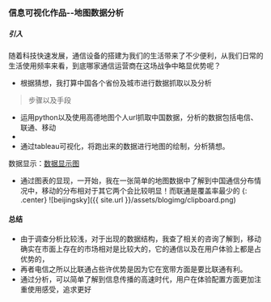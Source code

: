 ### 信息可视化作品--地图数据分析
##### 引入
随着科技快速发展，通信设备的搭建为我们的生活带来了不少便利，从我们日常的生活使用频率来看，到底哪家通信运营商在这场战争中略显优势呢？
* 根据猜想，我打算中国各个省份及城市进行数据抓取以及分析
> 步骤以及手段
* 运用python以及使用高德地图个人url抓取中国数据，分析的数据包括电信、联通、移动
* 
* 通过tableau可视化，将跑出来的数据进行地图的绘制，分析猜想。

数据显示：[数据显示图](https://public.tableau.com/views/_18167/sheet0?:embed=y&:display_count=yes)
* 通过图表的显现，一开始，我在一张简单的地图数据中了解到中国通信分布情况中，移动的分布相对于其它两个会比较明显！而联通是覆盖率最少的
{: .center} ![beijingsky]({{ site.url }}/assets/blogimg/clipboard.png)

#### 总结
* 由于调查分析比较浅，对于出现的数据结构，我查了相关的咨询了解到，移动确实在市面上存在的市场相对是比较大的，它的通信以及在用户体验上都是占优势的，
*  再者电信之所以比联通占些许优势是因为它在宽带方面是要比联通有利。
*  通过分析，可以简单了解到信息传播的高速时代，用户在体验配置方面更加注重使用感受，追求更好

